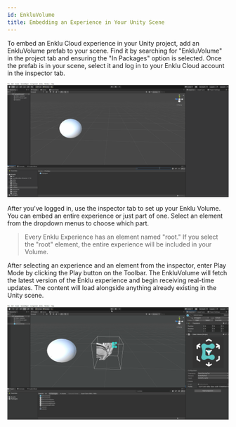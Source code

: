 ```yaml
---
id: EnkluVolume
title: Embedding an Experience in Your Unity Scene
---
```


To embed an Enklu Cloud experience in your Unity project, add an EnkluVolume prefab to your scene. Find it by searching for "EnkluVolume" in the project tab and ensuring the "In Packages" option is selected. Once the prefab is in your scene, select it and log in to your Enklu Cloud account in the inspector tab.

![Enklu Volume](/img/product/embedded/VolumeImport.gif)

After you've logged in, use the inspector tab to set up your Enklu Volume. You can embed an entire experience or just part of one. Select an element from the dropdown menus to choose which part.

> Every Enklu Experience has an element named "root." If you select the "root" element, the entire experience will be included in your Volume.

After selecting an experience and an element from the inspector, enter Play Mode by clicking the Play button on the Toolbar. The EnkluVolume will fetch the latest version of the Enklu experience and begin receiving real-time updates. The content will load alongside anything already existing in the Unity scene.

![Enklu Volume](/img/product/embedded/VolumeUpdates.gif)

